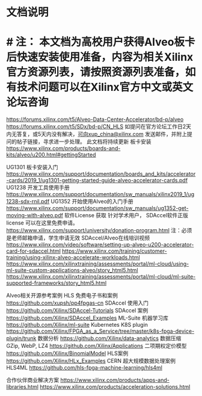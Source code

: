 # 文档说明
# # 注： 本文档为高校用户获得Alveo板卡后快速安装使用准备，内容为相关Xilinx官方资源列表，请按照资源列表准备，如有技术问题可以在Xilinx官方中文或英文论坛咨询
https://forums.xilinx.com/t5/Alveo-Data-Center-Accelerator/bd-p/alveo
https://forums.xilinx.com/t5/SDx/bd-p/CN_HLS
如提问在官方论坛工作日2天内无答复，或5天内没有解决，可向xup_china@xilinx.com 发送邮件，并附上提问的帖子链接，寻求进一步处理。
此文档将持续更新
板卡安装
https://www.xilinx.com/products/boards-and-kits/alveo/u200.html#gettingStarted

UG1301 板卡安装入门
https://www.xilinx.com/support/documentation/boards_and_kits/accelerator-cards/2019_1/ug1301-getting-started-guide-alveo-accelerator-cards.pdf
UG1238 开发工具使用手册
https://www.xilinx.com/support/documentation/sw_manuals/xilinx2019_1/ug1238-sdx-rnil.pdf
UG1352 开始使用Alveo的入门手册
https://www.xilinx.com/support/documentation/sw_manuals/ug1352-get-moving-with-alveo.pdf
软件License 获取
针对学术用户， SDAccel软件正版license 可以在这里免费申请。
https://www.xilinx.com/support/university/donation-program.html
注：必须是老师邮箱申请，学生申请无效
SDAccel/Alveo在线培训视频
https://www.xilinx.com/video/software/setting-up-alveo-u200-accelerator-card-for-sdaccel.html
https://www.xilinx.com/training/customer-training/using-xilinx-alveo-accelerate-workloads.html
https://www.xilinx.com/xilinxtraining/assessments/portal/ml-cloud/using-ml-suite-custom-applications-alveo/story_html5.html
https://www.xilinx.com/xilinxtraining/assessments/portal/ml-cloud/ml-suite-supported-frameworks/story_html5.html

Alveo相关开源参考案例
HLS 免费电子书和案例
https://github.com/xupsh/pp4fpgas-cn
SDAccel 使用入门
https://github.com/Xilinx/SDAccel-Tutorials
SDAccel 案例
https://github.com/Xilinx/SDAccel_Examples
ML-Suite 机器学习库
https://github.com/Xilinx/ml-suite
Kubernetes K8S plugin
https://github.com/Xilinx/FPGA_as_a_Service/tree/master/k8s-fpga-device-plugin/trunk
数据分析
https://github.com/Xilinx/data-analytics
数据压缩 GZip, WebP, LZ4
https://github.com/Xilinx/Applications
二项期权定价模型
https://github.com/Xilinx/BinomialModel
HLS案例
https://github.com/Xilinx/HLx_Examples
CERN 超大规模数据处理案例HLS4ML 
https://github.com/hls-fpga-machine-learning/hls4ml

合作伙伴商业解决方案
https://www.xilinx.com/products/apps-and-libraries.html
https://www.xilinx.com/products/acceleration-solutions.html

